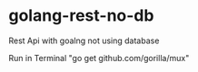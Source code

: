# golang-rest-no-db
Rest Api with goalng not using database

Run in Terminal "go get github.com/gorilla/mux"